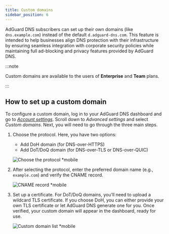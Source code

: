 ```yaml
---
title: Custom domains
sidebar_position: 6
---
```


AdGuard DNS subscribers can set up their own domains (like `dns.example.com`) instead of the default `d.adguard-dns.com`. This feature is intended to help businesses align DNS protection with their infrastructure by ensuring seamless integration with corporate security policies while maintaining full ad-blocking and privacy features provided by AdGuard DNS.

:::note

Custom domains are available to the users of **Enterprise** and **Team** plans.

:::

## How to set up a custom domain

To configure a custom domain, log in to your AdGuard DNS dashboard and go to [_Account settings_](https://adguard-dns.io/en/dashboard/account). Scroll down to _Advanced settings_ and select _Custom domains_. Next, you will need to go through the three main steps.

1. Choose the protocol. Here, you have two options:

    - Add DoH domain (for DNS-over-HTTPS)
    - Add DoT/DoQ domain (for DNS-over-TLS or DNS-over-QUIC)

   ![Choose the protocol \*mobile](https://cdn.adtidy.org/content/release_notes/dns/v2-15/picture_en_1.png)

2. After selecting the protocol, enter the preferred domain name (e.g., `example.com`) and verify the CNAME record.

   ![CNAME record \*mobile](https://cdn.adtidy.org/content/release_notes/dns/v2-15/picture_en_2.png)

3. Set up a certificate. For DoT/DoQ domains, you’ll need to upload a wildcard TLS certificate. If you choose DoH, you can either provide your own TLS certificate or let AdGuard DNS generate one for you. Once verified, your custom domain will appear in the dashboard, ready for use.

   ![Custom domain list \*mobile](https://cdn.adtidy.org/content/release_notes/dns/v2-15/picture_en_3.png)
